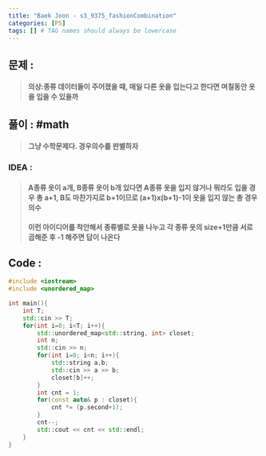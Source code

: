 ```yaml
---
title: "Baek Joon - s3_9375_fashionCombination"
categories: [PS]
tags: [] # TAG names should always be lowercase
---
```

## 문제 : 
> #### 의상:종류 데이터들이 주어졌을 때, 매일 다른 옷을 입는다고 한다면 며칠동안 옷을 입을 수 있을까

## 풀이 : #math
> #### 그냥 수학문제다. 경우의수를 판별하자

### IDEA :
> #### A종류 옷이 a개, B종류 옷이 b개 있다면 A종류 옷을 입지 않거나 뭐라도 입을 경우 총 a+1, B도 마찬가지로 b+1이므로 (a+1)x(b+1)-1이 옷을 입지 않는 총 경우의수
> #### 이런 아이디어를 착안해서 종류별로 옷을 나누고 각 종류 옷의 size+1만큼 서로 곱해준 후 -1 해주면 답이 나온다

## Code :
```cpp
#include <iostream>
#include <unordered_map>

int main(){
    int T;
    std::cin >> T;
    for(int i=0; i<T; i++){
        std::unordered_map<std::string, int> closet;
        int n;
        std::cin >> n;
        for(int i=0; i<n; i++){
            std::string a,b;
            std::cin >> a >> b;
            closet[b]++;
        }
        int cnt = 1;
        for(const auto& p : closet){
            cnt *= (p.second+1);
        }
        cnt--;
        std::cout << cnt << std::endl;
    }
}
```
